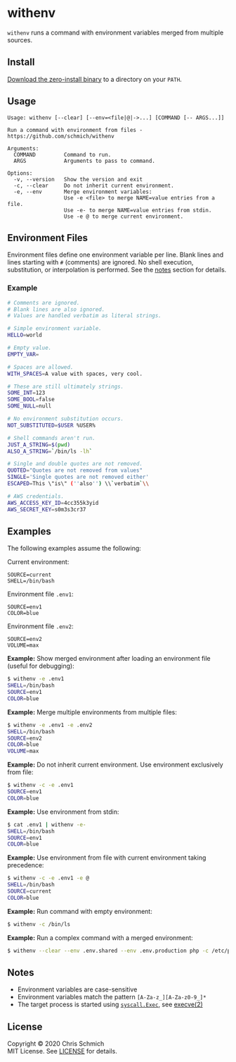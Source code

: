 # withenv

`withenv` runs a command with environment variables merged from multiple sources.

## Install

[Download the zero-install binary](https://github.com/schmich/withenv/releases) to a directory on your `PATH`.

## Usage

```
Usage: withenv [--clear] [--env=<file|@|->...] [COMMAND [-- ARGS...]]

Run a command with environment from files - https://github.com/schmich/withenv

Arguments:
  COMMAND         Command to run.
  ARGS            Arguments to pass to command.

Options:
  -v, --version   Show the version and exit
  -c, --clear     Do not inherit current environment.
  -e, --env       Merge environment variables:
                  Use -e <file> to merge NAME=value entries from a file.
                  Use -e- to merge NAME=value entries from stdin.
                  Use -e @ to merge current environment.
```

## Environment Files

Environment files define one environment variable per line. Blank lines and lines starting with `#` (comments) are ignored. No shell execution, substitution, or interpolation is performed. See the [notes](#notes) section for details.

### Example

```bash
# Comments are ignored.
# Blank lines are also ignored.
# Values are handled verbatim as literal strings.

# Simple environment variable.
HELLO=world

# Empty value.
EMPTY_VAR=

# Spaces are allowed.
WITH_SPACES=A value with spaces, very cool.

# These are still ultimately strings.
SOME_INT=123
SOME_BOOL=false
SOME_NULL=null

# No environment substitution occurs.
NOT_SUBSTITUTED=$USER %USER%

# Shell commands aren't run.
JUST_A_STRING=$(pwd)
ALSO_A_STRING=`/bin/ls -lh`

# Single and double quotes are not removed.
QUOTED="Quotes are not removed from values"
SINGLE='Single quotes are not removed either'
ESCAPED=This \"is\" (''also'') \\`verbatim`\\

# AWS credentials.
AWS_ACCESS_KEY_ID=4cc355k3yid
AWS_SECRET_KEY=s0m3s3cr37
```

## Examples

The following examples assume the following:

Current environment:
```
SOURCE=current
SHELL=/bin/bash
```

Environment file `.env1`:
```
SOURCE=env1
COLOR=blue
```

Environment file `.env2`:
```
SOURCE=env2
VOLUME=max
```

**Example:** Show merged environment after loading an environment file (useful for debugging):

```bash
$ withenv -e .env1
SHELL=/bin/bash
SOURCE=env1
COLOR=blue
```

**Example:** Merge multiple environments from multiple files:

```bash
$ withenv -e .env1 -e .env2
SHELL=/bin/bash
SOURCE=env2
COLOR=blue
VOLUME=max
```

**Example:** Do not inherit current environment. Use environment exclusively from file:

```bash
$ withenv -c -e .env1
SOURCE=env1
COLOR=blue
```

**Example:** Use environment from stdin:

```bash
$ cat .env1 | withenv -e-
SHELL=/bin/bash
SOURCE=env1
COLOR=blue
```

**Example:** Use environment from file with current environment taking precedence:

```bash
$ withenv -c -e .env1 -e @
SHELL=/bin/bash
SOURCE=current
COLOR=blue
```

**Example:** Run command with empty environment:

```bash
$ withenv -c /bin/ls
```

**Example:** Run a complex command with a merged environment:

```bash
$ withenv --clear --env .env.shared --env .env.production php -c /etc/php -f MyScript.php > out.log
```

## Notes

- Environment variables are case-sensitive
- Environment variables match the pattern `[A-Za-z_][A-Za-z0-9_]*`
- The target process is started using [`syscall.Exec`](https://golang.org/pkg/syscall/#Exec), see [execve(2)](https://linux.die.net/man/2/execve)

## License

Copyright &copy; 2020 Chris Schmich  \
MIT License. See [LICENSE](LICENSE) for details.
